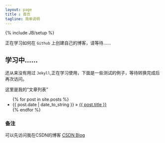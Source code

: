 ```yaml
---
layout: page
title : 首页
tagline: 简单说明
---
```

{% include JB/setup %}

正在学习如何在 `Github` 上创建自己的博客，请等待……

## 学习中……

还从来没有用过 `Jekyll`,正在学习使用，下面是一些测试的例子，等待转换完成后再次访问。

这里是我的“文章列表”

<ul class="posts">
  {% for post in site.posts %}
    <li><span>{{ post.date | date_to_string }}</span> &raquo; <a href="{{ BASE_PATH }}{{ post.url }}">{{ post.title }}</a></li>
  {% endfor %}
</ul>

### 备注

可以先访问我在CSDN的博客 [CSDN Blog](http://blog.csdn.net/idxuanjun)


